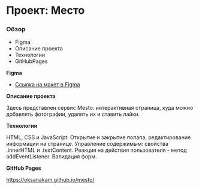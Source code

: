 # Проект: Место

### Обзор

* Figma
* Описание проекта
* Технологии
* GitHubPages

**Figma**

* [Ссылка на макет в Figma](https://www.figma.com/file/2cn9N9jSkmxD84oJik7xL7/JavaScript.-Sprint-4?node-id=0%3A1)

**Описание проекта**

Здесь представлен сервис Mesto: интерактивная страница, куда можно добавлять фотографии, удалять их и ставить лайки.

**Технологии**

HTML, CSS и JavaScript. Открытие и закрытие попапа, редактирование информации на странице. Управление содержимым: свойства .innerHTML и .textContent. Реакция на действия пользователя - метод addEventListener.
Валидация форм.

**GitHub Pages**

https://oksanakam.github.io/mesto/